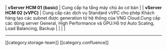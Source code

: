 



|  **vServer HCM 01 (basic)**  | Cung cấp hạ tầng máy chủ ảo cơ bản | 
|  **vServer HCM 02 (vVPC)**  | Cung cấp các dịch vụ Standard vVPC cho phép Khách hàng tạo các subnet được generation từ hệ thống của VNG Cloud.Cung cấp các dòng server General, High Performance và GPU.Hỗ trợ Auto Scaling, Load Balancing, Backup | 
|  |  | 





*****

[[category.storage-team]] 
[[category.confluence]] 
